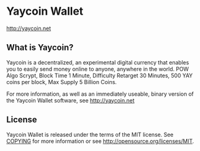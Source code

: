 Yaycoin Wallet
=====================================

http://yaycoin.net

What is Yaycoin?
----------------

Yaycoin is a decentralized, an experimental digital currency that enables you to easily send money online to anyone, anywhere in the world.
POW Algo Scrypt, Block Time 1 Minute, Difficulty Retarget 30 Minutes, 500 YAY coins per block, Max Supply 5 Billion Coins.



For more information, as well as an immediately useable, binary version of
the Yaycoin Wallet software, see http://yaycoin.net

License
-------

Yaycoin Wallet is released under the terms of the MIT license. See [COPYING](COPYING) for more
information or see http://opensource.org/licenses/MIT.


